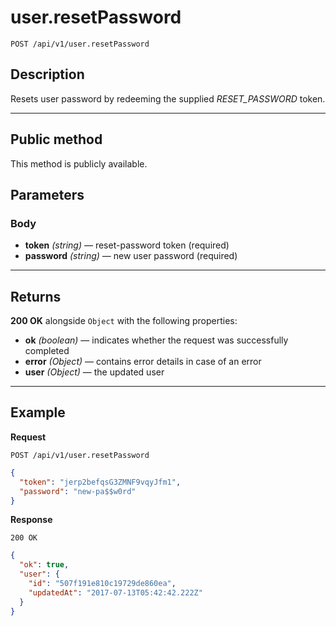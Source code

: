 # user.resetPassword

`POST /api/v1/user.resetPassword`

## Description

Resets user password by redeeming the supplied _RESET_PASSWORD_ token.

---

## Public method

This method is publicly available.

## Parameters

### Body

- **token** _(string)_ — reset-password token (required)
- **password** _(string)_ — new user password (required)

---

## Returns

**200 OK** alongside `Object` with the following properties:

- **ok** _(boolean)_ — indicates whether the request was successfully completed
- **error** _(Object)_ — contains error details in case of an error
- **user** _(Object)_ — the updated user

---

## Example

**Request**

```
POST /api/v1/user.resetPassword
```

```json
{
  "token": "jerp2befqsG3ZMNF9vqyJfm1",
  "password": "new-pa$$w0rd"
}
```

**Response**

`200 OK`

```json
{
  "ok": true,
  "user": {
    "id": "507f191e810c19729de860ea",
    "updatedAt": "2017-07-13T05:42:42.222Z"
  }
}
```
